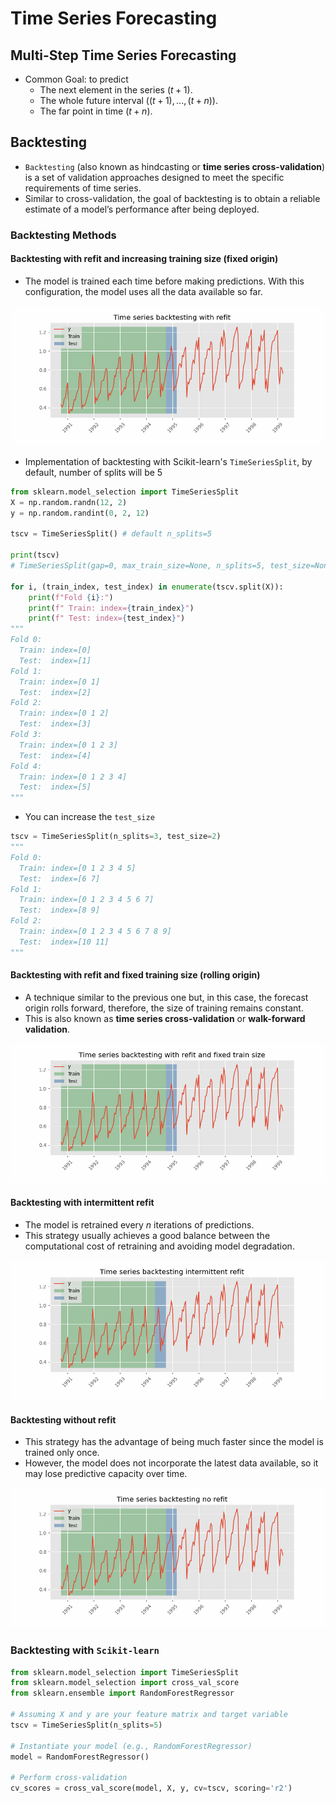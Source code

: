 # Time Series Forecasting

## Multi-Step Time Series Forecasting

- Common Goal: to predict
  - The next element in the series $(t+1)$.
  - The whole future interval ($(t+1),...,(t+n))$.
  - The far point in time $(t+n)$.

## Backtesting

- `Backtesting` (also known as hindcasting or **time series cross-validation**) is a set of validation approaches designed to meet the specific requirements of time series.
- Similar to cross-validation, the goal of backtesting is to obtain a reliable estimate of a model’s performance after being deployed.

### Backtesting Methods

#### Backtesting with refit and increasing training size (fixed origin)

- The model is trained each time before making predictions. With this configuration, the model uses all the data available so far.

<p align="center"><img src="../assets/img/backtesting_refit.gif"></p>

- Implementation of backtesting with Scikit-learn's `TimeSeriesSplit`, by default, number of splits will be 5

```Python
from sklearn.model_selection import TimeSeriesSplit
X = np.random.randn(12, 2)
y = np.random.randint(0, 2, 12)

tscv = TimeSeriesSplit() # default n_splits=5

print(tscv)
# TimeSeriesSplit(gap=0, max_train_size=None, n_splits=5, test_size=None)

for i, (train_index, test_index) in enumerate(tscv.split(X)):
    print(f"Fold {i}:")
    print(f" Train: index={train_index}")
    print(f" Test: index={test_index}")
"""
Fold 0:
  Train: index=[0]
  Test:  index=[1]
Fold 1:
  Train: index=[0 1]
  Test:  index=[2]
Fold 2:
  Train: index=[0 1 2]
  Test:  index=[3]
Fold 3:
  Train: index=[0 1 2 3]
  Test:  index=[4]
Fold 4:
  Train: index=[0 1 2 3 4]
  Test:  index=[5]
"""
```

- You can increase the `test_size`

```Python
tscv = TimeSeriesSplit(n_splits=3, test_size=2)
"""
Fold 0:
  Train: index=[0 1 2 3 4 5]
  Test:  index=[6 7]
Fold 1:
  Train: index=[0 1 2 3 4 5 6 7]
  Test:  index=[8 9]
Fold 2:
  Train: index=[0 1 2 3 4 5 6 7 8 9]
  Test:  index=[10 11]
"""
```

#### Backtesting with refit and fixed training size (rolling origin)

- A technique similar to the previous one but, in this case, the forecast origin rolls forward, therefore, the size of training remains constant.
- This is also known as **time series cross-validation** or **walk-forward validation**.

<p align="center"><img src="../assets/img/backtesting_refit_fixed_train_size.gif"></p>

#### Backtesting with intermittent refit

- The model is retrained every $n$ iterations of predictions.
- This strategy usually achieves a good balance between the computational cost of retraining and avoiding model degradation.

<p align="center"><img src="../assets/img/backtesting_intermittent_refit.gif"></p>

#### Backtesting without refit

- This strategy has the advantage of being much faster since the model is trained only once.
- However, the model does not incorporate the latest data available, so it may lose predictive capacity over time.

<p align="center"><img src="../assets/img/backtesting_no_refit.gif"></p>

### Backtesting with `Scikit-learn`

```Python
from sklearn.model_selection import TimeSeriesSplit
from sklearn.model_selection import cross_val_score
from sklearn.ensemble import RandomForestRegressor

# Assuming X and y are your feature matrix and target variable
tscv = TimeSeriesSplit(n_splits=5)

# Instantiate your model (e.g., RandomForestRegressor)
model = RandomForestRegressor()

# Perform cross-validation
cv_scores = cross_val_score(model, X, y, cv=tscv, scoring='r2')
```
